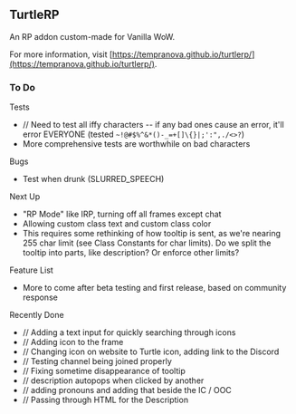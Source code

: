 ## TurtleRP

An RP addon custom-made for Vanilla WoW.

For more information, visit [https://tempranova.github.io/turtlerp/](https://tempranova.github.io/turtlerp/).

### To Do

Tests

- // Need to test all iffy characters -- if any bad ones cause an error, it'll error EVERYONE (tested `~!@#$%^&*()-_=+[]\{}|;':",./<>?`)
- More comprehensive tests are worthwhile on bad characters

Bugs

- Test when drunk (SLURRED_SPEECH)

Next Up

- "RP Mode" like IRP, turning off all frames except chat
- Allowing custom class text and custom class color
 - This requires some rethinking of how tooltip is sent, as we're nearing 255 char limit (see Class Constants for char limits). Do we split the tooltip into parts, like description? Or enforce other limits?

Feature List

- More to come after beta testing and first release, based on community response

Recently Done

- // Adding a text input for quickly searching through icons
- // Adding icon to the frame
- // Changing icon on website to Turtle icon, adding link to the Discord
- // Testing channel being joined properly
- // Fixing sometime disappearance of tooltip
- // description autopops when clicked by another
- // adding pronouns and adding that beside the IC / OOC
- // Passing through HTML for the Description
